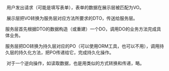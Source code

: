 ​       用户发出请求（可能是填写表单），表单的数据在展示层被匹配为VO。

​       展示层把VO转换为服务层对应方法所要求的DTO，传送给服务层。

​       服务层首先根据DTO的数据构造（或重建）一个DO，调用DO的业务方法完成具体业务。

​       服务层把DO转换为持久层对应的PO（可以使用ORM工具，也可以不用），调用持久层的持久化方法，把PO传递给它，完成持久化操作。

​       对于一个逆向操作，如读取数据，也是用类似的方式转换和传递，略。